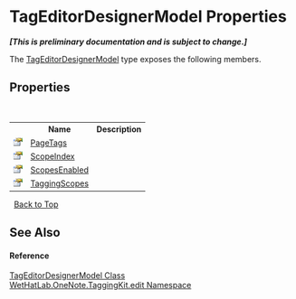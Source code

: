 # TagEditorDesignerModel Properties
 _**\[This is preliminary documentation and is subject to change.\]**_

The <a href="4f801abf-0a46-9031-8b58-a589753352e3">TagEditorDesignerModel</a> type exposes the following members.


## Properties
&nbsp;<table><tr><th></th><th>Name</th><th>Description</th></tr><tr><td>![Public property](media/pubproperty.gif "Public property")</td><td><a href="496f1b04-386a-1d78-0023-d5ab5c73bf30">PageTags</a></td><td /></tr><tr><td>![Public property](media/pubproperty.gif "Public property")</td><td><a href="7bfcf7db-43df-1373-f568-18b2da84c019">ScopeIndex</a></td><td /></tr><tr><td>![Public property](media/pubproperty.gif "Public property")</td><td><a href="446e30b5-14dc-4dee-7848-5a619204abcd">ScopesEnabled</a></td><td /></tr><tr><td>![Public property](media/pubproperty.gif "Public property")</td><td><a href="84a31ce5-0fef-faff-ea50-20032677696c">TaggingScopes</a></td><td /></tr></table>&nbsp;
<a href="#tageditordesignermodel-properties">Back to Top</a>

## See Also


#### Reference
<a href="4f801abf-0a46-9031-8b58-a589753352e3">TagEditorDesignerModel Class</a><br /><a href="60ca3730-00cd-fce3-4009-523f3952fd9e">WetHatLab.OneNote.TaggingKit.edit Namespace</a><br />
